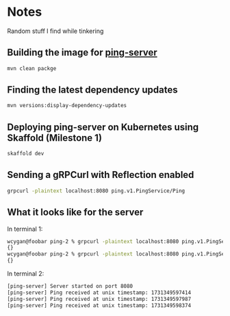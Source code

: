 # Notes

Random stuff I find while tinkering

## Building the image for [ping-server](/ping-server/pom.xml)

```bash
mvn clean packge
```

## Finding the latest dependency updates

```bash
mvn versions:display-dependency-updates
```

## Deploying ping-server on Kubernetes using Skaffold (Milestone 1)

```bash
skaffold dev
```

## Sending a gRPCurl with Reflection enabled

```bash
grpcurl -plaintext localhost:8080 ping.v1.PingService/Ping
```

## What it looks like for the server

In terminal 1:

```bash
wcygan@foobar ping-2 % grpcurl -plaintext localhost:8080 ping.v1.PingService/Ping
{}
wcygan@foobar ping-2 % grpcurl -plaintext localhost:8080 ping.v1.PingService/Ping
{}
```

In terminal 2:

```bash
[ping-server] Server started on port 8080
[ping-server] Ping received at unix timestamp: 1731349597414
[ping-server] Ping received at unix timestamp: 1731349597987
[ping-server] Ping received at unix timestamp: 1731349598374
```